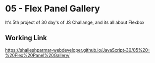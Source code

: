 # 05 - Flex Panel Gallery

It's 5th project of 30 day's of JS Challange, and its all about Flexbox

## Working Link

https://shaileshparmar-webdeveloper.github.io/JavaScript-30/05%20-%20Flex%20Panel%20Gallery/

